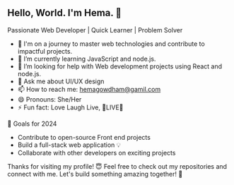 ## Hello, World. I'm Hema. 👋
Passionate Web Developer | Quick Learner | Problem Solver

<!--
**Hemagowdham/Hemagowdham** is a ✨ _special_ ✨ repository because its `README.md` (this file) appears on your GitHub profile.
-->

- 🔭 I'm on a journey to master web technologies and contribute to impactful projects.
- 🌱 I’m currently learning JavaScript and node.js.
- 🤔 I’m looking for help with Web development projects using React and node.js.
- 💬 Ask me about UI/UX design
- 📫 How to reach me: hemagowdham@gamil.com
- 😄 Pronouns: She/Her
- ⚡ Fun fact: Love Laugh Live, 🎉LIVE🎉

🎯 Goals for 2024
- Contribute to open-source Front end projects
- Build a full-stack web application 💡
- Collaborate with other developers on exciting projects


Thanks for visiting my profile! 😇
Feel free to check out my repositories and connect with me. Let's build something amazing together! 🚀
